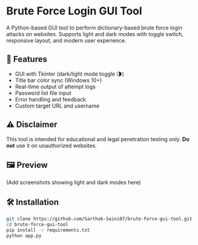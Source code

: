 # Brute Force Login GUI Tool

A Python-based GUI tool to perform dictionary-based brute force login attacks on websites. Supports light and dark modes with toggle switch, responsive layout, and modern user experience.

## 🚀 Features
- GUI with Tkinter (dark/light mode toggle 🌗)
- Title bar color sync (Windows 10+)
- Real-time output of attempt logs
- Password list file input
- Error handling and feedback
- Custom target URL and username

## ⚠️ Disclaimer
This tool is intended for educational and legal penetration testing only. **Do not** use it on unauthorized websites.

## 🖼️ Preview
(Add screenshots showing light and dark modes here)

## 🛠️ Installation
```bash
git clone https://github.com/Sarthak-Saini07/brute-force-gui-tool.git
cd brute-force-gui-tool
pip install -r requirements.txt
python app.py
